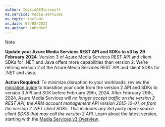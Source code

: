 ```yaml
---
author: IngridAtMicrosoft
ms.service: media-services 
ms.topic: include
ms.date: 07/08/2021
ms.author: inhenkel
---
```


> [!NOTE]
> **Update your Azure Media Services REST API and SDKs to v3 by 29 February 2024.** Version 3 of Azure Media Services REST API and client SDKs for .NET and Java offers more capabilities than version 2. We’re retiring version 2 of the Azure Media Services REST API and client SDKs for .NET and Java. 
>
> **Action Required**: To minimize disruption to your workloads, review the [migration guide](../latest/migrate-v-2-v-3-migration-introduction.md) to transition your code from the version 2 API and SDKs to version 3 API and SDK before February 29th, 2024. After February 29th, 2024, Azure Media Services will *no longer accept traffic on the version 2 REST API, the ARM account management API version 2015-10-01, or from the version 2 .NET client SDKs. This includes any 3rd party open-source client SDKS that may call the version 2 API.* Learn about the latest version, starting with the [Media Services v3 Overview](../latest/media-services-overview.md).
